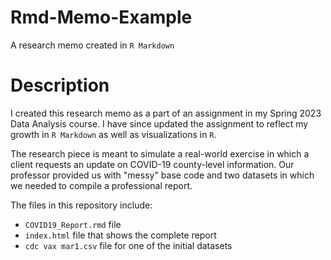 # Rmd-Memo-Example
A research memo created in `R Markdown`

# Description
I created this research memo as a part of an assignment in my Spring 2023 Data Analysis course. I have since updated the assignment to reflect my growth in `R Markdown` as well as visualizations in `R`.

The research piece is meant to simulate a real-world exercise in which a client requests an update on COVID-19 county-level information. Our professor provided us with "messy" base code and two datasets in which we needed to compile a professional report.

The files in this repository include:
- `COVID19_Report.rmd` file 
- `index.html` file that shows the complete report
- `cdc vax mar1.csv` file for one of the initial datasets
